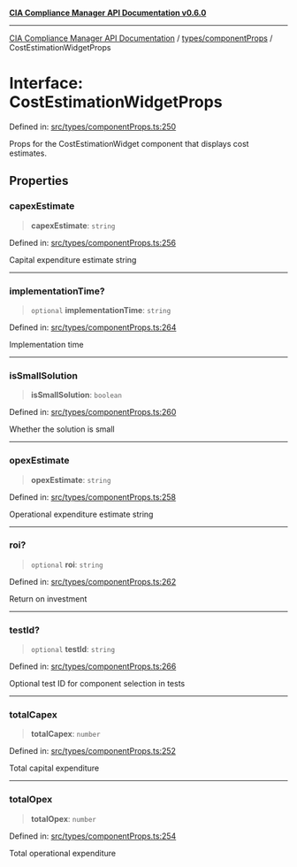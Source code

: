 [**CIA Compliance Manager API Documentation v0.6.0**](../../../README.md)

***

[CIA Compliance Manager API Documentation](../../../modules.md) / [types/componentProps](../README.md) / CostEstimationWidgetProps

# Interface: CostEstimationWidgetProps

Defined in: [src/types/componentProps.ts:250](https://github.com/Hack23/cia-compliance-manager/blob/32fe683007dd7fe1aa6b244d2353e60fab4f51de/src/types/componentProps.ts#L250)

Props for the CostEstimationWidget component that displays cost estimates.

## Properties

### capexEstimate

> **capexEstimate**: `string`

Defined in: [src/types/componentProps.ts:256](https://github.com/Hack23/cia-compliance-manager/blob/32fe683007dd7fe1aa6b244d2353e60fab4f51de/src/types/componentProps.ts#L256)

Capital expenditure estimate string

***

### implementationTime?

> `optional` **implementationTime**: `string`

Defined in: [src/types/componentProps.ts:264](https://github.com/Hack23/cia-compliance-manager/blob/32fe683007dd7fe1aa6b244d2353e60fab4f51de/src/types/componentProps.ts#L264)

Implementation time

***

### isSmallSolution

> **isSmallSolution**: `boolean`

Defined in: [src/types/componentProps.ts:260](https://github.com/Hack23/cia-compliance-manager/blob/32fe683007dd7fe1aa6b244d2353e60fab4f51de/src/types/componentProps.ts#L260)

Whether the solution is small

***

### opexEstimate

> **opexEstimate**: `string`

Defined in: [src/types/componentProps.ts:258](https://github.com/Hack23/cia-compliance-manager/blob/32fe683007dd7fe1aa6b244d2353e60fab4f51de/src/types/componentProps.ts#L258)

Operational expenditure estimate string

***

### roi?

> `optional` **roi**: `string`

Defined in: [src/types/componentProps.ts:262](https://github.com/Hack23/cia-compliance-manager/blob/32fe683007dd7fe1aa6b244d2353e60fab4f51de/src/types/componentProps.ts#L262)

Return on investment

***

### testId?

> `optional` **testId**: `string`

Defined in: [src/types/componentProps.ts:266](https://github.com/Hack23/cia-compliance-manager/blob/32fe683007dd7fe1aa6b244d2353e60fab4f51de/src/types/componentProps.ts#L266)

Optional test ID for component selection in tests

***

### totalCapex

> **totalCapex**: `number`

Defined in: [src/types/componentProps.ts:252](https://github.com/Hack23/cia-compliance-manager/blob/32fe683007dd7fe1aa6b244d2353e60fab4f51de/src/types/componentProps.ts#L252)

Total capital expenditure

***

### totalOpex

> **totalOpex**: `number`

Defined in: [src/types/componentProps.ts:254](https://github.com/Hack23/cia-compliance-manager/blob/32fe683007dd7fe1aa6b244d2353e60fab4f51de/src/types/componentProps.ts#L254)

Total operational expenditure
